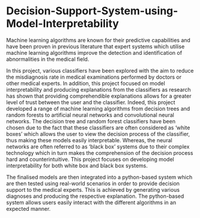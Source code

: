# Decision-Support-System-using-Model-Interpretability
Machine learning algorithms are known for their predictive capabilities and have been proven in previous literature that expert systems which utilise machine learning algorithms improve the detection and identification of abnormalities in the medical field.


In this project, various classifiers have been explored with the aim to reduce the misdiagnosis rate in medical examinations performed by doctors or other medical experts. In addition, this project focused on model interpretability and producing explanations from the classifiers as research has shown that providing comprehendible explanations allows for a greater level of trust between the user and the classifier. Indeed, this project developed a range of machine learning algorithms from decision trees and random forests to artificial neural networks and convolutional neural networks. The decision tree and random forest classifiers have been chosen due to the fact that these classifiers are often considered as ‘white boxes’ which allows the user to view the decision process of the classifier, thus making these models easily interpretable. Whereas, the neural networks are often referred to as ‘black box’ systems due to their complex technology which in turn makes the comprehension of the decision process hard and counterintuitive. This project focuses on developing model interpretability for both white box and black box systems.


The finalised models are then integrated into a python-based system which are then tested using real-world scenarios in order to provide decision support to the medical experts. This is achieved by generating various diagnoses and producing the respective explanation. The python-based system allows users easily interact with the different algorithms in an expected manner.
[]()
